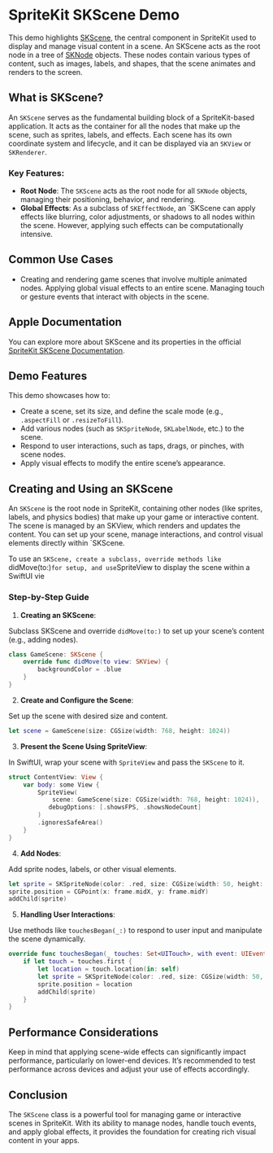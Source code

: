 #  SpriteKit SKScene Demo

This demo highlights [SKScene](https://developer.apple.com/documentation/spritekit/skscene), the central component in SpriteKit used to display and manage visual content in a scene. An SKScene acts as the root node in a tree of [SKNode](https://developer.apple.com/documentation/spritekit/sknode) objects. These nodes contain various types of content, such as images, labels, and shapes, that the scene animates and renders to the screen.

## What is SKScene?

An `SKScene` serves as the fundamental building block of a SpriteKit-based application. It acts as the container for all the nodes that make up the scene, such as sprites, labels, and effects. Each scene has its own coordinate system and lifecycle, and it can be displayed via an `SKView` or `SKRenderer`.

### Key Features:

* **Root Node**: The `SKScene` acts as the root node for all `SKNode` objects, managing their positioning, behavior, and rendering.
* **Global Effects**: As a subclass of `SKEffectNode`, an `SKScene can apply effects like blurring, color adjustments, or shadows to all nodes within the scene. However, applying such effects can be computationally intensive.

## Common Use Cases

* Creating and rendering game scenes that involve multiple animated nodes.
Applying global visual effects to an entire scene.
Managing touch or gesture events that interact with objects in the scene.

## Apple Documentation

You can explore more about SKScene and its properties in the official [SpriteKit SKScene Documentation](https://developer.apple.com/documentation/spritekit/skscene).

## Demo Features

This demo showcases how to:

* Create a scene, set its size, and define the scale mode (e.g., `.aspectFill` or `.resizeToFill`).
* Add various nodes (such as `SKSpriteNode`, `SKLabelNode`, etc.) to the scene.
* Respond to user interactions, such as taps, drags, or pinches, with scene nodes.
* Apply visual effects to modify the entire scene’s appearance.

## Creating and Using an SKScene

An `SKScene` is the root node in SpriteKit, containing other nodes (like sprites, labels, and physics bodies) that make up your game or interactive content. The scene is managed by an SKView, which renders and updates the content. You can set up your scene, manage interactions, and control visual elements directly within `SKScene.

To use an `SKScene, create a subclass, override methods like `didMove(to:)` for setup, and use `SpriteView to display the scene within a SwiftUI vie

### Step-by-Step Guide

1. **Creating an SKScene**:

Subclass SKScene and override `didMove(to:)` to set up your scene’s content (e.g., adding nodes).


```swift
class GameScene: SKScene {
    override func didMove(to view: SKView) {
        backgroundColor = .blue
    }
}
```

2. **Create and Configure the Scene**:

Set up the scene with desired size and content.

```swift
let scene = GameScene(size: CGSize(width: 768, height: 1024))
```

3. **Present the Scene Using SpriteView**:

In SwiftUI, wrap your scene with `SpriteView` and pass the `SKScene` to it.

```swift
struct ContentView: View {
    var body: some View {
        SpriteView(
            scene: GameScene(size: CGSize(width: 768, height: 1024)),
           debugOptions: [.showsFPS, .showsNodeCount]
        )
        .ignoresSafeArea()
    }
}
```

4. **Add Nodes**:

Add sprite nodes, labels, or other visual elements.

```swift
let sprite = SKSpriteNode(color: .red, size: CGSize(width: 50, height: 50))
sprite.position = CGPoint(x: frame.midX, y: frame.midY)
addChild(sprite)
```

5. **Handling User Interactions**:

Use methods like `touchesBegan(_:)` to respond to user input and manipulate the scene dynamically.

```swift
override func touchesBegan(_ touches: Set<UITouch>, with event: UIEvent?) {
    if let touch = touches.first {
        let location = touch.location(in: self)
        let sprite = SKSpriteNode(color: .red, size: CGSize(width: 50, height: 50))
        sprite.position = location
        addChild(sprite)
    }
}
```

## Performance Considerations

Keep in mind that applying scene-wide effects can significantly impact performance, particularly on lower-end devices. It’s recommended to test performance across devices and adjust your use of effects accordingly.

## Conclusion

The `SKScene` class is a powerful tool for managing game or interactive scenes in SpriteKit. With its ability to manage nodes, handle touch events, and apply global effects, it provides the foundation for creating rich visual content in your apps.
